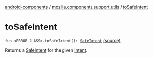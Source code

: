[android-components](../index.md) / [mozilla.components.support.utils](index.md) / [toSafeIntent](./to-safe-intent.md)

# toSafeIntent

`fun <ERROR CLASS>.toSafeIntent(): `[`SafeIntent`](-safe-intent/index.md) [(source)](https://github.com/mozilla-mobile/android-components/blob/master/components/support/utils/src/main/java/mozilla/components/support/utils/SafeIntent.kt#L99)

Returns a [SafeIntent](-safe-intent/index.md) for the given [Intent](#).

